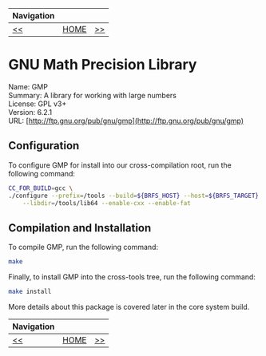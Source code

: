 | Navigation |||
| --- | --- | ---: |
| [<<](./TempToolsOverview.md) | [HOME](./README.md) | [>>](./TempToolsMPFR.md) |

# GNU Math Precision Library

Name: GMP<br />
Summary: A library for working with large numbers<br />
License: GPL v3+<br />
Version: 6.2.1<br />
URL: [http://ftp.gnu.org/pub/gnu/gmp](http://ftp.gnu.org/pub/gnu/gmp)<br />

## Configuration

To configure GMP for install into our cross-compilation root, run the following command:

```bash
CC_FOR_BUILD=gcc \
./configure --prefix=/tools --build=${BRFS_HOST} --host=${BRFS_TARGET} \
    --libdir=/tools/lib64 --enable-cxx --enable-fat
```

## Compilation and Installation

To compile GMP, run the following command:

```bash
make
```

Finally, to install GMP into the cross-tools tree, run the following command:

```bash
make install
```

More details about this package is covered later in the core system build.

| Navigation |||
| --- | --- | ---: |
| [<<](./TempToolsOverview.md) | [HOME](./README.md) | [>>](./TempToolsMPFR.md) |
